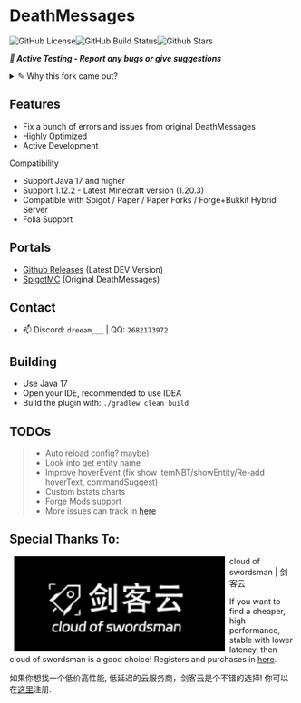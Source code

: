 # DeathMessages

![GitHub License](https://img.shields.io/github/license/Winds-Studio/DeathMessages?style=for-the-badge)![GitHub Build Status](https://img.shields.io/github/actions/workflow/status/Winds-Studio/DeathMessages/build.yml?style=for-the-badge)![Github Stars](https://img.shields.io/github/stars/Winds-Studio/DeathMessages?style=for-the-badge)

**_🔔 Active Testing - Report any bugs or give suggestions_**

<details>
    <summary>✎ Why this fork came out?</summary>
    <p>
        The original maintainer of DeathMessages, MrShawn, cleared his repo commits and began his rewritten version of DeathMessages.
        And on SpigotMC, the last update of DeathMessages stagnated on July 20, 2022, almost around 1 year ago! 
        Since the rewritten version has incomplete functions with slow update progress and 
        the original one had so many issues, Then this fork came out.
    <p>
        This fork based on DeathMessages 1.4.15. I will continue to maintain this fork to fix issues left in the original plugin, 
        and add some new features maybe.
    </p>
</details>

## Features

- Fix a bunch of errors and issues from original DeathMessages
- Highly Optimized
- Active Development

Compatibility

- Support Java 17 and higher
- Support 1.12.2 - Latest Minecraft version (1.20.3)
- Compatible with Spigot / Paper / Paper Forks / Forge+Bukkit Hybrid Server
- Folia Support

## Portals

- [Github Releases](https://github.com/Winds-Studio/DeathMessages/releases) (Latest DEV Version)
- [SpigotMC](https://www.spigotmc.org/resources/deathmessages-deathmessagesprime-remastered.3789/) (Original DeathMessages)

## Contact

- 📫 Discord: `dreeam___` | QQ: `2682173972`

## Building

- Use Java 17
- Open your IDE, recommended to use IDEA
- Build the plugin with: `./gradlew clean build`

## TODOs

> - Auto reload config? maybe)
> - Look into get entity name
> - Improve hoverEvent (fix show itemNBT/showEntity/Re-add hoverText, commandSuggest)
> - Custom bstats charts
> - Forge Mods support
> - More issues can track in [here](https://bbs.breeze.asia/d/128-si-wang-ti-shi-wen-ti)

## Special Thanks To:

<a href="https://cloud.swordsman.com.cn/"><img src="JiankeServer.jpg" alt="Jianke Cloud Host" align="left" hspace="8"></a>
cloud of swordsman | 剑客云

If you want to find a cheaper, high performance, stable with lower latency, then cloud of swordsman is a good choice! Registers and purchases in [here](https://cloud.swordsman.com.cn/?i8ab42c).

如果你想找一个低价高性能, 低延迟的云服务商，剑客云是个不错的选择! 你可以在[这里](https://cloud.swordsman.com.cn/?i8ab42c)注册.
